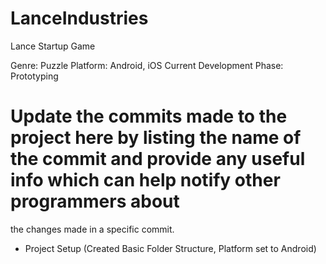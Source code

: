 # LanceIndustries
Lance Startup Game

Genre: Puzzle
Platform: Android, iOS
Current Development Phase: Prototyping

# Update the commits made to the project here by listing the name of the commit and provide any useful info which can help notify other programmers about
  the changes made in a specific commit.

* Project Setup (Created Basic Folder Structure, Platform set to Android)
